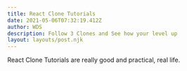 ```yaml
---
title: React Clone Tutorials
date: 2021-05-06T07:32:19.412Z
author: WDS
description: Follow 3 Clones and See how your level up
layout: layouts/post.njk
---
```

React Clone Tutorials are really good and practical, real life.